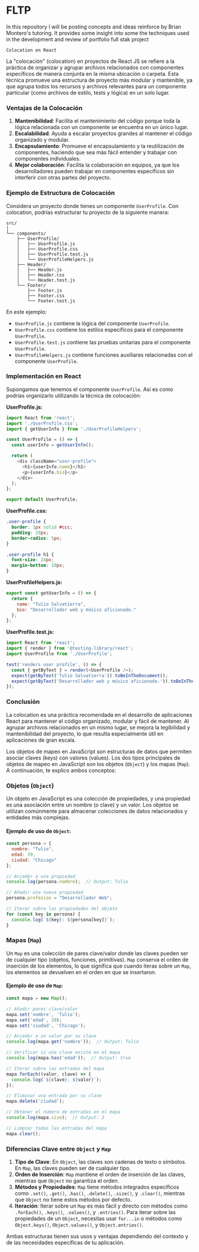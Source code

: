 # FLTP


In this repository I will be posting concepts and ideas reinforce by Brian Montero's tutoring. It provides some insight into some the techniques used in the development and review of portfolio full stak project



    Colocation en React

La "colocación" (colocation) en proyectos de React JS se refiere a la práctica de organizar y agrupar archivos relacionados con componentes específicos de manera conjunta en la misma ubicación o carpeta. Esta técnica promueve una estructura de proyecto más modular y mantenible, ya que agrupa todos los recursos y archivos relevantes para un componente particular (como archivos de estilo, tests y lógica) en un solo lugar.

### Ventajas de la Colocación

1. **Mantenibilidad**: Facilita el mantenimiento del código porque toda la lógica relacionada con un componente se encuentra en un único lugar.
2. **Escalabilidad**: Ayuda a escalar proyectos grandes al mantener el código organizado y modular.
3. **Encapsulamiento**: Promueve el encapsulamiento y la reutilización de componentes, haciendo que sea más fácil entender y trabajar con componentes individuales.
4. **Mejor colaboración**: Facilita la colaboración en equipos, ya que los desarrolladores pueden trabajar en componentes específicos sin interferir con otras partes del proyecto.

### Ejemplo de Estructura de Colocación

Considera un proyecto donde tienes un componente `UserProfile`. Con colocation, podrías estructurar tu proyecto de la siguiente manera:

```
src/
│
└── components/
    ├── UserProfile/
    │   ├── UserProfile.js
    │   ├── UserProfile.css
    │   ├── UserProfile.test.js
    │   └── UserProfileHelpers.js
    ├── Header/
    │   ├── Header.js
    │   ├── Header.css
    │   └── Header.test.js
    └── Footer/
        ├── Footer.js
        ├── Footer.css
        └── Footer.test.js
```

En este ejemplo:
- `UserProfile.js` contiene la lógica del componente `UserProfile`.
- `UserProfile.css` contiene los estilos específicos para el componente `UserProfile`.
- `UserProfile.test.js` contiene las pruebas unitarias para el componente `UserProfile`.
- `UserProfileHelpers.js` contiene funciones auxiliares relacionadas con el componente `UserProfile`.

### Implementación en React

Supongamos que tenemos el componente `UserProfile`. Así es como podrías organizarlo utilizando la técnica de colocación:

**UserProfile.js:**
```javascript
import React from 'react';
import './UserProfile.css';
import { getUserInfo } from './UserProfileHelpers';

const UserProfile = () => {
  const userInfo = getUserInfo();

  return (
    <div className="user-profile">
      <h1>{userInfo.name}</h1>
      <p>{userInfo.bio}</p>
    </div>
  );
};

export default UserProfile;
```

**UserProfile.css:**
```css
.user-profile {
  border: 1px solid #ccc;
  padding: 20px;
  border-radius: 5px;
}

.user-profile h1 {
  font-size: 24px;
  margin-bottom: 10px;
}
```

**UserProfileHelpers.js:**
```javascript
export const getUserInfo = () => {
  return {
    name: "Tulio Salvatierra",
    bio: "Desarrollador web y músico aficionado."
  };
};
```

**UserProfile.test.js:**
```javascript
import React from 'react';
import { render } from '@testing-library/react';
import UserProfile from './UserProfile';

test('renders user profile', () => {
  const { getByText } = render(<UserProfile />);
  expect(getByText('Tulio Salvatierra')).toBeInTheDocument();
  expect(getByText('Desarrollador web y músico aficionado.')).toBeInTheDocument();
});
```

### Conclusión

La colocation es una práctica recomendada en el desarrollo de aplicaciones React para mantener el código organizado, modular y fácil de mantener. Al agrupar archivos relacionados en un mismo lugar, se mejora la legibilidad y mantenibilidad del proyecto, lo que resulta especialmente útil en aplicaciones de gran escala.

Los objetos de mapeo en JavaScript son estructuras de datos que permiten asociar claves (keys) con valores (values). Los dos tipos principales de objetos de mapeo en JavaScript son los objetos (`Object`) y los mapas (`Map`). A continuación, te explico ambos conceptos:

### Objetos (`Object`)

Un objeto en JavaScript es una colección de propiedades, y una propiedad es una asociación entre un nombre (o clave) y un valor. Los objetos se utilizan comúnmente para almacenar colecciones de datos relacionados y entidades más complejas.

#### Ejemplo de uso de `Object`:

```javascript
const persona = {
  nombre: "Tulio",
  edad: 39,
  ciudad: "Chicago"
};

// Acceder a una propiedad
console.log(persona.nombre);  // Output: Tulio

// Añadir una nueva propiedad
persona.profesion = "Desarrollador Web";

// Iterar sobre las propiedades del objeto
for (const key in persona) {
  console.log(`${key}: ${persona[key]}`);
}
```

### Mapas (`Map`)

Un `Map` es una colección de pares clave/valor donde las claves pueden ser de cualquier tipo (objetos, funciones, primitivas). `Map` conserva el orden de inserción de los elementos, lo que significa que cuando iteras sobre un `Map`, los elementos se devuelven en el orden en que se insertaron.

#### Ejemplo de uso de `Map`:

```javascript
const mapa = new Map();

// Añadir pares clave/valor
mapa.set('nombre', 'Tulio');
mapa.set('edad', 39);
mapa.set('ciudad', 'Chicago');

// Acceder a un valor por su clave
console.log(mapa.get('nombre'));  // Output: Tulio

// Verificar si una clave existe en el mapa
console.log(mapa.has('edad'));  // Output: true

// Iterar sobre las entradas del mapa
mapa.forEach((valor, clave) => {
  console.log(`${clave}: ${valor}`);
});

// Eliminar una entrada por su clave
mapa.delete('ciudad');

// Obtener el número de entradas en el mapa
console.log(mapa.size);  // Output: 2

// Limpiar todas las entradas del mapa
mapa.clear();
```

### Diferencias Clave entre `Object` y `Map`

1. **Tipo de Clave**: En `Object`, las claves son cadenas de texto o símbolos. En `Map`, las claves pueden ser de cualquier tipo.
2. **Orden de Inserción**: `Map` mantiene el orden de inserción de las claves, mientras que `Object` no garantiza el orden.
3. **Métodos y Propiedades**: `Map` tiene métodos integrados específicos como `.set()`, `.get()`, `.has()`, `.delete()`, `.size()`, y `.clear()`, mientras que `Object` no tiene estos métodos por defecto.
4. **Iteración**: Iterar sobre un `Map` es más fácil y directo con métodos como `.forEach()`, `.keys()`, `.values()`, y `.entries()`. Para iterar sobre las propiedades de un `Object`, necesitas usar `for...in` o métodos como `Object.keys()`, `Object.values()`, y `Object.entries()`.

Ambas estructuras tienen sus usos y ventajas dependiendo del contexto y de las necesidades específicas de tu aplicación.

